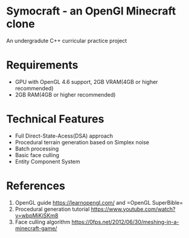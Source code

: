 # Symocraft - an OpenGl Minecraft clone
An undergradute C++ curricular practice project

# Requirements
- GPU with OpenGL 4.6 support, 2GB VRAM(4GB or higher recommended)
- 2GB RAM(4GB or higher recommended)

# Technical Features
- Full Direct-State-Acess(DSA) approach
- Procedural terrain generation based on Simplex noise
- Batch processing
- Basic face culling
- Entity Component System

# References
1. OpenGL guide https://learnopengl.com/ and =OpenGL SuperBible=
2. Procedural generation tutorial https://www.youtube.com/watch?v=wbpMiKiSKm8
3. Face culling algorithm https://0fps.net/2012/06/30/meshing-in-a-minecraft-game/
